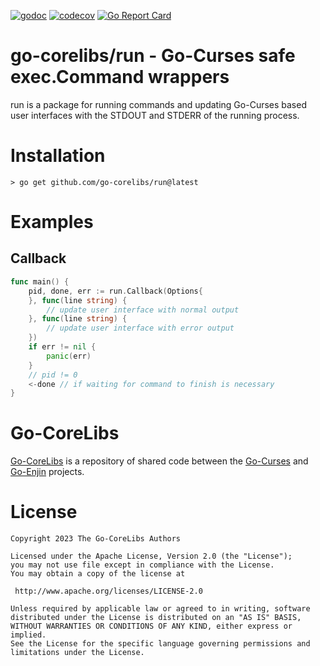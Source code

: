 [![godoc](https://img.shields.io/badge/godoc-reference-blue.svg)](https://pkg.go.dev/github.com/go-corelibs/run)
[![codecov](https://codecov.io/gh/go-corelibs/run/graph/badge.svg?token=YgsohUQsa2)](https://codecov.io/gh/go-corelibs/run)
[![Go Report Card](https://goreportcard.com/badge/github.com/go-corelibs/run)](https://goreportcard.com/report/github.com/go-corelibs/run)

# go-corelibs/run - Go-Curses safe exec.Command wrappers

run is a package for running commands and updating Go-Curses based
user interfaces with the STDOUT and STDERR of the running process.

# Installation

``` shell
> go get github.com/go-corelibs/run@latest
```

# Examples

## Callback

``` go
func main() {
    pid, done, err := run.Callback(Options{
    }, func(line string) {
        // update user interface with normal output
    }, func(line string) {
        // update user interface with error output
    })
    if err != nil {
        panic(err)
    }
    // pid != 0
    <-done // if waiting for command to finish is necessary
}
```

# Go-CoreLibs

[Go-CoreLibs] is a repository of shared code between the [Go-Curses] and
[Go-Enjin] projects.

# License

```
Copyright 2023 The Go-CoreLibs Authors

Licensed under the Apache License, Version 2.0 (the "License");
you may not use file except in compliance with the License.
You may obtain a copy of the license at

 http://www.apache.org/licenses/LICENSE-2.0

Unless required by applicable law or agreed to in writing, software
distributed under the License is distributed on an "AS IS" BASIS,
WITHOUT WARRANTIES OR CONDITIONS OF ANY KIND, either express or implied.
See the License for the specific language governing permissions and
limitations under the License.
```

[Go-CoreLibs]: https://github.com/go-corelibs
[Go-Curses]: https://github.com/go-curses
[Go-Enjin]: https://github.com/go-enjin
